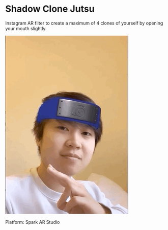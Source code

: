 # Shadow Clone Jutsu

Instagram AR filter to create a maximum of 4 clones of yourself by opening your mouth slightly.

![Demo](demo.gif)

Platform: Spark AR Studio
